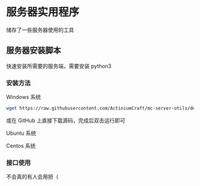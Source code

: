 # 服务器实用程序

储存了一些服务器使用的工具

## 服务器安装脚本

快速安装所需要的服务端，需要安装 python3

### 安装方法

Windows 系统

```bash
wget https://raw.githubusercontent.com/ActiniumCraft/mc-server-utils/develop/windows_install.py
```

或在 GitHub 上直接下载源码，完成后双击运行即可

Ubuntu 系统

Centos 系统

### 接口使用

不会真的有人会用把（